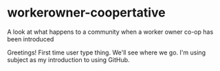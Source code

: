 # workerowner-coopertative
A look at what happens to a community when a worker owner co-op has been introduced

Greetings!
First time user type thing. We'll see where we go. 
I'm using subject as my introduction to using GitHub. 
